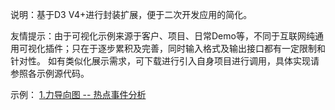 说明：基于D3 V4+进行封装扩展，便于二次开发应用的简化。

友情提示：由于可视化示例来源于客户、项目、日常Demo等，不同于互联网纯通用可视化插件；只在于逐步累积及完善，同时输入格式及输出接口都有一定限制和针对性。
        如有类似化展示需求，可下载进行引入自身项目进行调用，具体实现请参照各示例源代码。

示例：
<a href='https://pjtools.github.io/pd3/example/force/01.hot-events/index.html'>1.力导向图 -- 热点事件分析</a>
